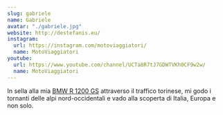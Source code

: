 ```yaml
---
slug: gabriele
name: Gabriele
avatar: "./gabriele.jpg"
website: http://destefanis.eu/
instagram:
  url: https://instagram.com/motoviaggiatori/
  name: MotoViaggiatori
youtube:
  url: https://www.youtube.com/channel/UCTa8R7tJ7GDWTVKh0CF9w2w/
  name: MotoViaggiatori
---
```

In sella alla mia [BMW R 1200 GS](/tag/bmw-r1200gs/) attraverso il traffico torinese, mi godo i tornanti delle alpi nord-occidentali e vado alla scoperta di Italia, Europa e non solo.
